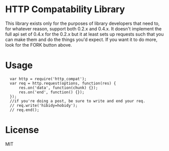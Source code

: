 HTTP Compatability Library
========

This library exists only for the purposes of library developers that need to, for whatever reason, support both 0.2.x and 0.4.x. It doesn't implement the full api set of 0.4.x for the 0.2.x but it at least sets up requests such that you can make them and do the things you'd expect. If you want it to do more, look for the FORK button above.


Usage
========

      var http = require('http_compat');
      var req = http.request(options, function(res) {
          res.on('data', function(chunk) {});
          res.on('end', function() {});
      });
      //if you're doing a post, be sure to write and end your req.
      // req.write('hibidy=hobidy');
      // req.end();

License
========

MIT
